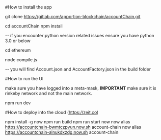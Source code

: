 #How to install the app

git clone https://gitlab.com/apportion-blockchain/accountChain.git

cd accountChain
npm install

-- if you encounter python version related issues ensure you have python 3.0 or below

cd ethereum

node compile.js

-- you will find Account.json and AccountFactory.json in the build folder  

#How to run the UI

make sure you have logged into a meta-mask, **IMPORTANT** make sure it is rinkeby network and not the main network.

npm run dev


#How to deploy into the cloud (https://zeit.co)

 npm install -g now
 npm run build
 npm run start
 now
 now alias https://accountchain-bwmtczpvun.now.sh account-chain
now alias https://accountchain-alnukdxzdg.now.sh account-chain

